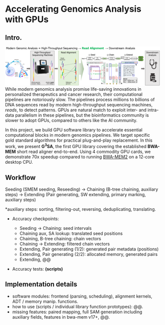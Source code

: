 # Accelerating Genomics Analysis with GPUs
## Intro.
![Modern genomics analysis workflow](/assets/img/teaser.png)
While modern genomics analysis promise life-saving innovations in personalized therapeutics and cancer research, their computational pipelines are notoriously slow. The pipelines process millions to billions of DNA sequences read by modern high-throughput sequencing machines, *reads*, to detect patterns. GPUs are natural match to exploit inter- and intra- data parallelism in these pipelines, but the bioinformatics community is slower to adopt GPUs, compared to others like the AI community.

In this project, we build GPU software library to accelerate essential computational blocks in modern genomics pipelines. We target specific gold standard algorithms for practical plug-and-play replacement. In this work, we present **G<sup>3</sup>SA**, the first GPU library covering the established **BWA-MEM** short read aligner end-to-end. Using 4 commodity GPU cards, we demonstrate 70x speedup compared to running [BWA-MEM2](https://github.com/bwa-mem2/bwa-mem2/) on a 12-core desktop CPU.

## Workflow
Seeding (SMEM seeding, Reseeding) -> Chaining (B-tree chaining, auxiliary steps) -> Extending (Pair generating, SW extending, primary marking, auxiliary steps)

\*auxiliary steps: sorting, filtering-out, reversing, deduplicating, translating.

- Accuracy checkpoints:
    - Seeding -> Chaining: seed intervals
    - Chaining aux, SA lookup: translated seed positions
    - Chaining, B-tree chaining: chain vectors
    - Chaining -> Extending: filtered chain vectors
    - Extending, Pair generating (1/2): generated pair metadata (positions)
    - Extending, Pair generating (2/2): allocated memory, generated pairs
    - Extending, @@

- Accuracy tests: **(scripts)**


## Implementation details
- software modules: frontend (parsing, scheduling), alignment kernels, ADT / memory manip. functions.
- how to use (scripts / individual library function prototypes): @@.
- missing features: paired mapping, full SAM generation including auxiliary fields, features in bwa-mem v17+, @@.
